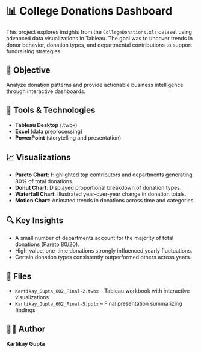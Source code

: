 # 📊 College Donations Dashboard

This project explores insights from the `CollegeDonations.xls` dataset using advanced data visualizations in Tableau. The goal was to uncover trends in donor behavior, donation types, and departmental contributions to support fundraising strategies.

## 🎯 Objective
Analyze donation patterns and provide actionable business intelligence through interactive dashboards.

## 🧩 Tools & Technologies
- **Tableau Desktop** (.twbx)
- **Excel** (data preprocessing)
- **PowerPoint** (storytelling and presentation)

## 📈 Visualizations
- **Pareto Chart**: Highlighted top contributors and departments generating 80% of total donations.
- **Donut Chart**: Displayed proportional breakdown of donation types.
- **Waterfall Chart**: Illustrated year-over-year change in donation totals.
- **Motion Chart**: Animated trends in donations across time and categories.

## 🔍 Key Insights
- A small number of departments account for the majority of total donations (Pareto 80/20).
- High-value, one-time donations strongly influenced yearly fluctuations.
- Certain donation types consistently outperformed others across years.

## 📁 Files
- `Kartikay_Gupta_602_Final-2.twbx` – Tableau workbook with interactive visualizations
- `Kartikay_Gupta_602_Final-5.pptx` – Final presentation summarizing findings

## 👨‍💻 Author
**Kartikay Gupta**
